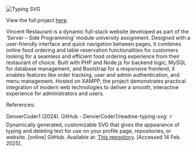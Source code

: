 ![Typing SVG](https://readme-typing-svg.demolab.com?font=Gabarito&weight=500&size=60&duration=2500&pause=5000&color=DD6625&multiline=true&width=1024&height=100&lines=Introduction+to+Vincent+Restaurant)

View the full project [here](https://github.com/razmanf/vincent-restaurant-website.git).

Vincent Restaurant is a dynamic full-stack website developed as part of the ‘Server – Side Programming’ module university assignment. Designed with a user-friendly interface and quick navigation between pages, it combines online food ordering and table reservation functionalities for customers looking for a seamless and efficient food ordering experience from their restaurant of choice. Built with PHP and Node.js for backend logic, MySQL for database management, and Bootstrap for a responsive frontend, it enables features like order tracking, user and admin authentication, and menu management. Hosted on XAMPP, the project demonstrates practical integration of modern web technologies to deliver a smooth, interactive experience for administrators and users.

References:

DenverCoder1 (2024). GitHub - DenverCoder1/readme-typing-svg: ⚡ Dynamically generated, customizable SVG that gives the appearance of typing and deleting text for use on your profile page, repositories, or website. [online] GitHub. Available at: [This repository](https://github.com/DenverCoder1/readme-typing-svg). [Accessed 14 Feb. 2025].
